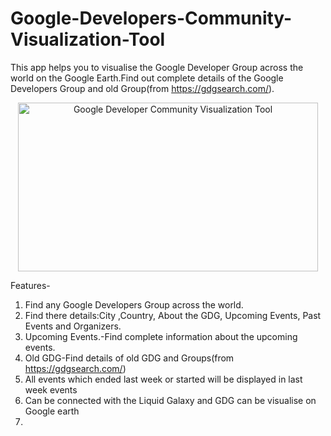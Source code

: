 # Google-Developers-Community-Visualization-Tool
This app helps you to visualise the Google Developer Group across the world on the Google Earth.Find out complete details of the Google Developers Group and old Group(from https://gdgsearch.com/).

<p align="center">
  <img width="480" height="270" alt="Google Developer Community Visualization Tool" src="https://github.com/soCallmeAdityaKumar/Google-Developers-Community-Visualization-Tool/assets/101629190/f2190376-c505-4104-805c-5988dd09e9a2">
</p>






Features-
1. Find any Google Developers Group across the world.
2. Find there details:City ,Country, About the GDG, Upcoming Events, Past Events and Organizers.
3. Upcoming Events.-Find complete information about the upcoming events.
4. Old GDG-Find details of old GDG and Groups(from https://gdgsearch.com/)
5. All events which ended last week or started will be displayed in last week events
6. Can be connected with the Liquid Galaxy and GDG can be visualise on Google earth
7.
